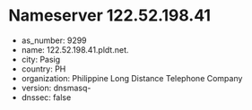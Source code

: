 # Nameserver 122.52.198.41

* as_number: 9299
* name: 122.52.198.41.pldt.net.
* city: Pasig
* country: PH
* organization: Philippine Long Distance Telephone Company
* version: dnsmasq-
* dnssec: false
